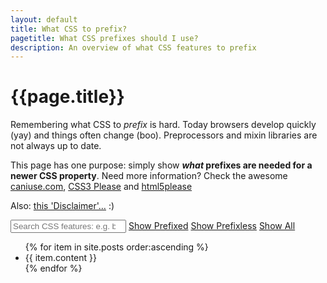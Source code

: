```yaml
---
layout: default
title: What CSS to prefix?
pagetitle: What CSS prefixes should I use?
description: An overview of what CSS features to prefix
---
```


# {{page.title}}

Remembering what CSS to <i class="prefixme">prefix</i> is hard. Today browsers develop quickly (yay) and things often change (boo). Preprocessors and mixin libraries are not always up to date.

This page has one purpose: simply show **_what_ prefixes are needed for a newer CSS property**. Need more information? Check the awesome [caniuse.com](http://caniuse.com), [CSS3 Please](http://css3please.com/) and [html5please](http://html5please.com)

Also: [this 'Disclaimer'…](disclaimer.html) :)

<div class="search-features">
	<input class="search" name="search" id="search" type="search" placeholder="Search CSS features: e.g. box-shadow" />
	<a href="#" class="filter" id="filter-prefixed">Show Prefixed</a>
	<a href="#" class="filter" id="filter-prefixless">Show Prefixless</a>
	<a href="#" class="filter" id="filter-none">Show All</a>
</div>

<div id="feature-list">
<ul class="list">
{% for item in site.posts order:ascending %}
<li>{{ item.content }}</li>
{% endfor %}
</ul>
</div>